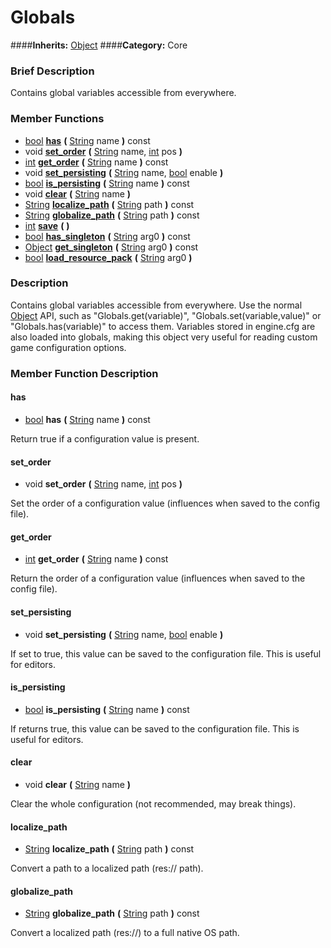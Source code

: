 #  Globals  
####**Inherits:** [Object](class_object)
####**Category:** Core

###  Brief Description  
Contains global variables accessible from everywhere.

###  Member Functions 
  * [bool](class_bool)  **[has](#has)**  **(** [String](class_string) name  **)** const
  * void  **[set&#95;order](#set_order)**  **(** [String](class_string) name, [int](class_int) pos  **)**
  * [int](class_int)  **[get&#95;order](#get_order)**  **(** [String](class_string) name  **)** const
  * void  **[set&#95;persisting](#set_persisting)**  **(** [String](class_string) name, [bool](class_bool) enable  **)**
  * [bool](class_bool)  **[is&#95;persisting](#is_persisting)**  **(** [String](class_string) name  **)** const
  * void  **[clear](#clear)**  **(** [String](class_string) name  **)**
  * [String](class_string)  **[localize&#95;path](#localize_path)**  **(** [String](class_string) path  **)** const
  * [String](class_string)  **[globalize&#95;path](#globalize_path)**  **(** [String](class_string) path  **)** const
  * [int](class_int)  **[save](#save)**  **(** **)**
  * [bool](class_bool)  **[has&#95;singleton](#has_singleton)**  **(** [String](class_string) arg0  **)** const
  * [Object](class_object)  **[get&#95;singleton](#get_singleton)**  **(** [String](class_string) arg0  **)** const
  * [bool](class_bool)  **[load&#95;resource&#95;pack](#load_resource_pack)**  **(** [String](class_string) arg0  **)**

###  Description  
Contains global variables accessible from everywhere. Use the normal [Object](class_object) API, such as "Globals.get(variable)", "Globals.set(variable,value)" or "Globals.has(variable)" to access them. Variables stored in engine.cfg are also loaded into globals, making this object very useful for reading custom game configuration options.

###  Member Function Description  

#### <a name="has">has</a>
  * [bool](class_bool)  **has**  **(** [String](class_string) name  **)** const

Return true if a configuration value is present.

#### <a name="set_order">set_order</a>
  * void  **set&#95;order**  **(** [String](class_string) name, [int](class_int) pos  **)**

Set the order of a configuration value (influences when saved to the config file).

#### <a name="get_order">get_order</a>
  * [int](class_int)  **get&#95;order**  **(** [String](class_string) name  **)** const

Return the order of a configuration value (influences when saved to the config file).

#### <a name="set_persisting">set_persisting</a>
  * void  **set&#95;persisting**  **(** [String](class_string) name, [bool](class_bool) enable  **)**

If set to true, this value can be saved to the configuration file. This is useful for editors.

#### <a name="is_persisting">is_persisting</a>
  * [bool](class_bool)  **is&#95;persisting**  **(** [String](class_string) name  **)** const

If returns true, this value can be saved to the configuration file. This is useful for editors.

#### <a name="clear">clear</a>
  * void  **clear**  **(** [String](class_string) name  **)**

Clear the whole configuration (not recommended, may break things).

#### <a name="localize_path">localize_path</a>
  * [String](class_string)  **localize&#95;path**  **(** [String](class_string) path  **)** const

Convert a path to a localized path (res:// path).

#### <a name="globalize_path">globalize_path</a>
  * [String](class_string)  **globalize&#95;path**  **(** [String](class_string) path  **)** const

Convert a localized path (res://) to a full native OS path.
